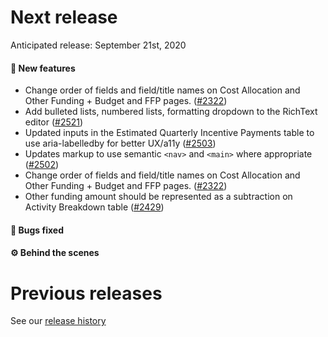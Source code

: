 # Next release

Anticipated release: September 21st, 2020

#### 🚀 New features

- Change order of fields and field/title names on Cost Allocation and Other Funding + Budget and FFP pages. ([#2322])
- Add bulleted lists, numbered lists, formatting dropdown to the RichText editor ([#2521])
- Updated inputs in the Estimated Quarterly Incentive Payments table to use aria-labelledby for better UX/a11y ([#2503])
- Updates markup to use semantic `<nav>` and `<main>` where appropriate ([#2502])
- Change order of fields and field/title names on Cost Allocation and Other Funding + Budget and FFP pages. ([#2322])
- Other funding amount should be represented as a subtraction on Activity Breakdown table ([#2429])

#### 🐛 Bugs fixed


#### ⚙️ Behind the scenes


# Previous releases

See our [release history](https://github.com/CMSgov/eAPD/releases)

[#2322]: https://github.com/CMSgov/eAPD/issues/2322
[#2521]: https://github.com/CMSgov/eAPD/issues/2521
[#2503]: https://github.com/CMSgov/eAPD/issues/2503
[#2502]: https://github.com/CMSgov/eAPD/issues/2502
[#2322]: https://github.com/CMSgov/eAPD/issues/2322
[#2429]: https://github.com/CMSgov/eAPD/issues/2429
